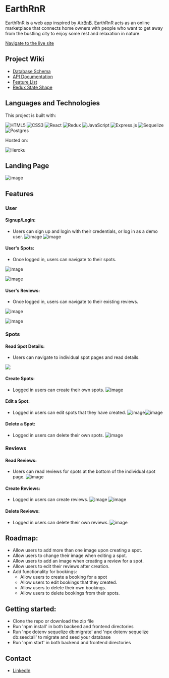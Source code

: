 # EarthRnR

EarthRnR is a web app inspired by [AirBnB](https://www.airbnb.com/). EarthRnR acts as an online marketplace that connects home owners with people who want to get away from the bustling city to enjoy some rest and relaxation in nature.

[Navigate to the live site](https://earthrnr.herokuapp.com/)

## Project Wiki
* [Database Schema](https://github.com/Aldam55/API-Project/wiki/Database-Schema)
* [API Documentation](https://github.com/Aldam55/API-Project/wiki/API-Routes)
* [Feature List](https://github.com/Aldam55/API-Project/wiki/Feature-List)
* [Redux State Shape](https://github.com/Aldam55/API-Project/wiki/Redux-State-Shape)

## Languages and Technologies
This project is built with:

![HTML5](https://img.shields.io/badge/html5-%23E34F26.svg?style=for-the-badge&logo=html5&logoColor=white)
![CSS3](https://img.shields.io/badge/css3-%231572B6.svg?style=for-the-badge&logo=css3&logoColor=white)
![React](https://img.shields.io/badge/react-%2320232a.svg?style=for-the-badge&logo=react&logoColor=%2361DAFB)
![Redux](https://img.shields.io/badge/redux-%23593d88.svg?style=for-the-badge&logo=redux&logoColor=white)
![JavaScript](https://img.shields.io/badge/javascript-%23323330.svg?style=for-the-badge&logo=javascript&logoColor=%23F7DF1E)
![Express.js](https://img.shields.io/badge/express.js-%23404d59.svg?style=for-the-badge&logo=express&logoColor=%2361DAFB)
![Sequelize](https://img.shields.io/badge/Sequelize-52B0E7?style=for-the-badge&logo=Sequelize&logoColor=white)
![Postgres](https://img.shields.io/badge/postgres-%23316192.svg?style=for-the-badge&logo=postgresql&logoColor=white)

Hosted on:

![Heroku](https://img.shields.io/badge/heroku-%23430098.svg?style=for-the-badge&logo=heroku&logoColor=white)


## Landing Page

![image](https://i.gyazo.com/8168171e50861f1d28b7d0b839250761.jpg)

## Features

### User

#### Signup/Login:
- Users can sign up and login with their credentials, or log in as a demo user.
![image](https://user-images.githubusercontent.com/106426283/192189014-43a1db2a-4438-4482-bcc6-d978f9ef151a.png)
![image](https://user-images.githubusercontent.com/106426283/192189017-739f8daa-9fe4-4b02-b0ad-71b8636e10f1.png)

#### User's Spots:
- Once logged in, users can navigate to their spots.

![image](https://user-images.githubusercontent.com/106426283/192189307-9b47893b-e1e3-40a3-bbdc-c18cbfb9946b.png)

![image](https://user-images.githubusercontent.com/106426283/192189314-19044ccd-f412-493a-9a8f-3129448da3f2.png)

#### User's Reviews:
- Once logged in, users can navigate to their existing reviews.

![image](https://user-images.githubusercontent.com/106426283/192189473-46a81082-4c91-499f-9e10-070bc70055ff.png)

![image](https://user-images.githubusercontent.com/106426283/192189477-91f7048e-f48a-4420-8a2a-2cfcd07cf7d1.png)



### Spots

#### Read Spot Details:
- Users can navigate to individual spot pages and read details.
<img src='https://i.gyazo.com/000916651e3de020114abbaafd263711.jpg'>

#### Create Spots:
- Logged in users can create their own spots.
![image](https://i.gyazo.com/0ba4928699e2796745d84da1d695e76a.png)

#### Edit a Spot:
- Logged in users can edit spots that they have created.
![image](https://user-images.githubusercontent.com/106426283/192168554-52787064-2d8e-413b-865e-e59fda837396.png)![image](https://user-images.githubusercontent.com/106426283/192168578-11b64385-8504-4d04-8562-0f998663a5e2.png)

#### Delete a Spot:
- Logged in users can delete their own spots.
![image](https://user-images.githubusercontent.com/106426283/192168624-ae7ed97a-3256-4cd9-a0f9-ebeb5f81d519.png)

### Reviews

#### Read Reviews:
- Users can read reviews for spots at the bottom of the individual spot page.
![image](https://user-images.githubusercontent.com/106426283/192172267-467de01a-89ab-4461-a4fe-4df9a1c49e61.png)

#### Create Reviews:
- Logged in users can create reviews.
![image](https://user-images.githubusercontent.com/106426283/192172385-1f95a4f1-d08b-46e3-a866-6ee83f99bdaa.png)
![image](https://user-images.githubusercontent.com/106426283/192172389-8f4c8ba4-eab0-474c-8bc5-ce0b40bc80e4.png)

#### Delete Reviews:
- Logged in users can delete their own reviews.
![image](https://user-images.githubusercontent.com/106426283/192172510-78901cb6-8e41-4236-8076-1d6e199bbf27.png)

## Roadmap:
- Allow users to add more than one image upon creating a spot.
- Allow users to change their image when editing a spot.
- Allow users to add an image when creating a review for a spot.
- Allow users to edit their reviews after creation.
- Add functionality for bookings:
  - Allow users to create a booking for a spot
  - Allow users to edit bookings that they created.
  - Allow users to delete their own bookings.
  - Allow users to delete bookings from their spots.
  
## Getting started:
 - Clone the repo or download the zip file
 - Run 'npm install' in both backend and frontend directories
 - Run 'npx dotenv sequelize db:migrate' and 'npx dotenv sequelize db:seed:all' to migrate and seed your database
 - Run 'npm start' in both backend and frontend directories

## Contact
* [LinkedIn](https://www.linkedin.com/in/alexander-dam-a45b8821a/)
